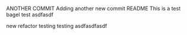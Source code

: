 ANOTHER COMMIT
Adding another new commit
README
This is a test
bagel test
asdfasdf


new refactor testing
testing
asdfasdfasdf
